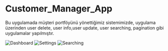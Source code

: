 # Customer_Manager_App

Bu uygulamada  müşteri portföyünü yönettiğimiz sistemimizde, uygulama üzerinden user delete, user info,user update, user searching, pagination gibi uygulamalar yapılmıştır.

![Dashboard](https://user-images.githubusercontent.com/113295965/236699117-7e61d8fc-9762-4e70-a9bf-93721cca3592.png)
![Settings](https://user-images.githubusercontent.com/113295965/236699120-568ba7c9-a0eb-4e34-a967-8e70be69f90a.png)
![Searching](https://user-images.githubusercontent.com/113295965/236699188-13e9e9b4-4422-41de-9c9e-f6a7eb4c2211.png)
